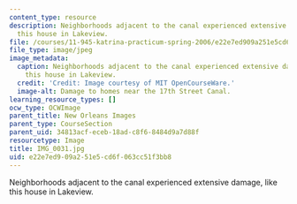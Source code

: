 ```yaml
---
content_type: resource
description: Neighborhoods adjacent to the canal experienced extensive damage, like
  this house in Lakeview.
file: /courses/11-945-katrina-practicum-spring-2006/e22e7ed909a251e5cd6f063cc51f3bb8_IMG_0031.jpg
file_type: image/jpeg
image_metadata:
  caption: Neighborhoods adjacent to the canal experienced extensive damage, like
    this house in Lakeview.
  credit: 'Credit: Image courtesy of MIT OpenCourseWare.'
  image-alt: Damage to homes near the 17th Street Canal.
learning_resource_types: []
ocw_type: OCWImage
parent_title: New Orleans Images
parent_type: CourseSection
parent_uid: 34813acf-eceb-18ad-c8f6-8484d9a7d88f
resourcetype: Image
title: IMG_0031.jpg
uid: e22e7ed9-09a2-51e5-cd6f-063cc51f3bb8
---
```

Neighborhoods adjacent to the canal experienced extensive damage, like this house in Lakeview.

